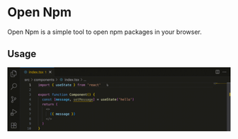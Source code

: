 # Open Npm

Open Npm is a simple tool to open npm packages in your browser.

## Usage
![preview](./preview.gif)
